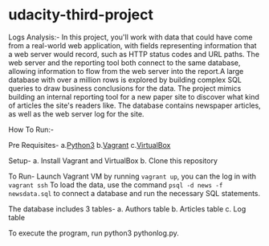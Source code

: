 # udacity-third-project
Logs Analysis:-
In this project, you'll work with data that could have come from a real-world web application, with fields representing information that a web server would record, such as HTTP status codes and URL paths. The web server and the reporting tool both connect to the same database, allowing information to flow from the web server into the report.A large database with over a million rows is explored by building complex SQL queries to draw business conclusions for the data. The project mimics building an internal reporting tool for a new paper site to discover what kind of articles the site's readers like. The database contains newspaper articles, as well as the web server log for the site.

How To Run:-

Pre Requisites-
  a.[Python3](https://www.python.org/)
  b.[Vagrant](https://www.vagrantup.com/)
  c.[VirtualBox](https://www.virtualbox.org/)

Setup-
a. Install Vagrant and VirtualBox
b. Clone this repository

To Run-
Launch Vagrant VM by running `vagrant up`, you can the log in with `vagrant ssh`
To load the data, use the command `psql -d news -f newsdata.sql` to connect a database and run the necessary SQL statements.

The database includes 3 tables-
a. Authors table
b. Articles table
c. Log table

To execute the program, run python3 pythonlog.py.

